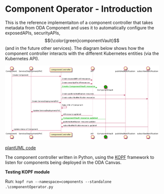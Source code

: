 # Component Operator - Introduction

This is the reference implementaiton of a component controller that takes metadata from ODA Component and uses it to automatically configure the exposedAPIs, securityAPIs, 
$${\color{green}componentVault}$$
(and in the future other services). The diagram below shows how the component controller interacts with the different Kubernetes entities (via the Kubernetes API).


![Sequence diagram](sequenceDiagrams/componentOperator.png)

[plantUML code](sequenceDiagrams//componentOperator.puml)



The component controller written in Python, using the [KOPF](https://kopf.readthedocs.io/) framework to listen for components being deployed in the ODA Canvas. 


**Testing KOPF module**

Run: `kopf run --namespace=components --standalone .\componentOperator.py`
